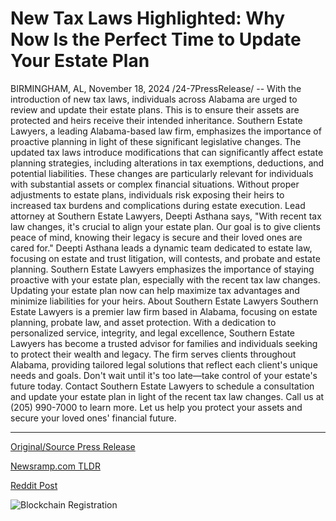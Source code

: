 # New Tax Laws Highlighted: Why Now Is the Perfect Time to Update Your Estate Plan

BIRMINGHAM, AL, November 18, 2024 /24-7PressRelease/ -- With the introduction of new tax laws, individuals across Alabama are urged to review and update their estate plans. This is to ensure their assets are protected and heirs receive their intended inheritance. Southern Estate Lawyers, a leading Alabama-based law firm, emphasizes the importance of proactive planning in light of these significant legislative changes.  The updated tax laws introduce modifications that can significantly affect estate planning strategies, including alterations in tax exemptions, deductions, and potential liabilities. These changes are particularly relevant for individuals with substantial assets or complex financial situations. Without proper adjustments to estate plans, individuals risk exposing their heirs to increased tax burdens and complications during estate execution.  Lead attorney at Southern Estate Lawyers, Deepti Asthana says, "With recent tax law changes, it's crucial to align your estate plan. Our goal is to give clients peace of mind, knowing their legacy is secure and their loved ones are cared for." Deepti Asthana leads a dynamic team dedicated to estate law, focusing on estate and trust litigation, will contests, and probate and estate planning.   Southern Estate Lawyers emphasizes the importance of staying proactive with your estate plan, especially with the recent tax law changes. Updating your estate plan now can help maximize tax advantages and minimize liabilities for your heirs.  About Southern Estate Lawyers Southern Estate Lawyers is a premier law firm based in Alabama, focusing on estate planning, probate law, and asset protection. With a dedication to personalized service, integrity, and legal excellence, Southern Estate Lawyers has become a trusted advisor for families and individuals seeking to protect their wealth and legacy. The firm serves clients throughout Alabama, providing tailored legal solutions that reflect each client's unique needs and goals. Don't wait until it's too late—take control of your estate's future today. Contact Southern Estate Lawyers to schedule a consultation and update your estate plan in light of the recent tax law changes. Call us at (205) 990-7000 to learn more. Let us help you protect your assets and secure your loved ones' financial future. 

---

[Original/Source Press Release](https://www.24-7pressrelease.com/press-release/516280/new-tax-laws-highlighted-why-now-is-the-perfect-time-to-update-your-estate-plan)
                    

[Newsramp.com TLDR](https://newsramp.com/curated-news/new-tax-laws-prompt-urgency-in-estate-planning-for-alabama-residents/b89cafd16ffac8ac2466c5b1c6721c36) 

 



[Reddit Post](https://www.reddit.com/r/newsramp/comments/1gu01vh/new_tax_laws_prompt_urgency_in_estate_planning/) 



![Blockchain Registration](https://cdn.newsramp.app/24-7PressRelease/qrcode/2411/18/cakedWTG.webp)